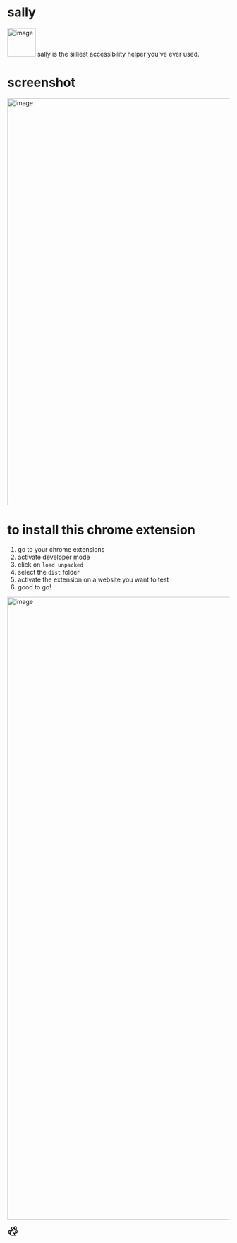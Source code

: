 # sally

<img width="64" alt="image" src="https://github.com/user-attachments/assets/86dfd07b-b490-40e5-b832-e395ecde963f" /> sally is the silliest accessibility helper you've ever used.

# screenshot

<img width="921" alt="image" src="https://github.com/user-attachments/assets/10e75b8c-82a0-4bd3-98b8-781a1596a605" />

# to install this chrome extension

1. go to your chrome extensions
2. activate developer mode
3. click on `load unpacked`
4. select the `dist` folder
5. activate the extension on a website you want to test
6. good to go!

<img width="1410" alt="image" src="https://github.com/user-attachments/assets/25efe429-7d11-4de6-858d-a126f4dd2e49" />

<svg xmlns="http://www.w3.org/2000/svg" width="24" height="24" viewBox="0 0 24 24" fill="none" stroke="currentColor" stroke-width="2" stroke-linecap="round" stroke-linejoin="round" class="lucide lucide-rabbit"><path d="M13 16a3 3 0 0 1 2.24 5"/><path d="M18 12h.01"/><path d="M18 21h-8a4 4 0 0 1-4-4 7 7 0 0 1 7-7h.2L9.6 6.4a1 1 0 1 1 2.8-2.8L15.8 7h.2c3.3 0 6 2.7 6 6v1a2 2 0 0 1-2 2h-1a3 3 0 0 0-3 3"/><path d="M20 8.54V4a2 2 0 1 0-4 0v3"/><path d="M7.612 12.524a3 3 0 1 0-1.6 4.3"/></svg>
